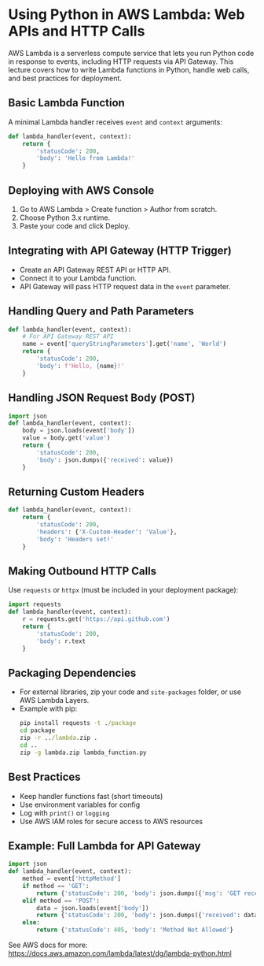 # Using Python in AWS Lambda: Web APIs and HTTP Calls

AWS Lambda is a serverless compute service that lets you run Python code in response to events, including HTTP requests via API Gateway. This lecture covers how to write Lambda functions in Python, handle web calls, and best practices for deployment.

## Basic Lambda Function

A minimal Lambda handler receives `event` and `context` arguments:

```python
def lambda_handler(event, context):
    return {
        'statusCode': 200,
        'body': 'Hello from Lambda!'
    }
```

## Deploying with AWS Console

1. Go to AWS Lambda > Create function > Author from scratch.
2. Choose Python 3.x runtime.
3. Paste your code and click Deploy.

## Integrating with API Gateway (HTTP Trigger)

- Create an API Gateway REST API or HTTP API.
- Connect it to your Lambda function.
- API Gateway will pass HTTP request data in the `event` parameter.

## Handling Query and Path Parameters

```python
def lambda_handler(event, context):
    # For API Gateway REST API
    name = event['queryStringParameters'].get('name', 'World')
    return {
        'statusCode': 200,
        'body': f'Hello, {name}!'
    }
```

## Handling JSON Request Body (POST)

```python
import json
def lambda_handler(event, context):
    body = json.loads(event['body'])
    value = body.get('value')
    return {
        'statusCode': 200,
        'body': json.dumps({'received': value})
    }
```

## Returning Custom Headers

```python
def lambda_handler(event, context):
    return {
        'statusCode': 200,
        'headers': {'X-Custom-Header': 'Value'},
        'body': 'Headers set!'
    }
```

## Making Outbound HTTP Calls

Use `requests` or `httpx` (must be included in your deployment package):

```python
import requests
def lambda_handler(event, context):
    r = requests.get('https://api.github.com')
    return {
        'statusCode': 200,
        'body': r.text
    }
```

## Packaging Dependencies

- For external libraries, zip your code and `site-packages` folder, or use AWS Lambda Layers.
- Example with pip:
  ```cmd
  pip install requests -t ./package
  cd package
  zip -r ../lambda.zip .
  cd ..
  zip -g lambda.zip lambda_function.py
  ```

## Best Practices

- Keep handler functions fast (short timeouts)
- Use environment variables for config
- Log with `print()` or `logging`
- Use AWS IAM roles for secure access to AWS resources

## Example: Full Lambda for API Gateway

```python
import json
def lambda_handler(event, context):
    method = event['httpMethod']
    if method == 'GET':
        return {'statusCode': 200, 'body': json.dumps({'msg': 'GET received'})}
    elif method == 'POST':
        data = json.loads(event['body'])
        return {'statusCode': 200, 'body': json.dumps({'received': data})}
    else:
        return {'statusCode': 405, 'body': 'Method Not Allowed'}
```

See AWS docs for more: https://docs.aws.amazon.com/lambda/latest/dg/lambda-python.html
